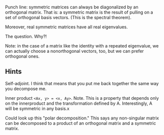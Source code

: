 Punch line: symmetric matrices can always be diagonalized by an
orthogonal matrix. That is: a symmetric matrix is the result of
pulling on a set of orthogonal basis vectors. (This is the spectral
theorem).

Moreover, real symmetric matrices have all real eigenvalues.

The question. Why?!

Note: in the case of a matrix like the identity with a repeated
eigenvalue, we can actually choose a nonorthogonal vectors, too, but
we can prefer orthogonal ones.


## Hints

Self-adjoint. I think that means that you put me back together the
same way you decompose me.

Inner product `<Ax, y> = <x, Ay>`. Note. This is a property that
depends only on the innerproduct and the transformation defined by
A. Interestingly, A will be symmetric in any basis.x

Could look up this "polar decomposition." This says any non-singular
matrix can be decomposed to a product of an orthogonal matrix and a
symmetric matrix.
